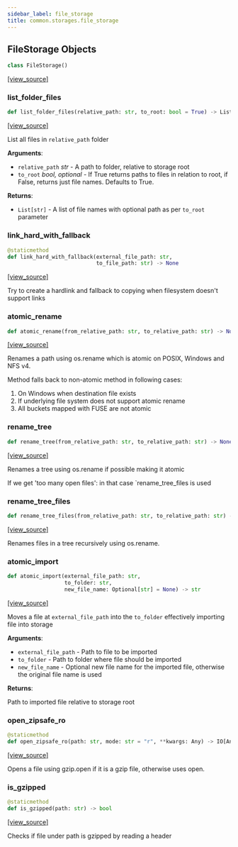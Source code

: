```yaml
---
sidebar_label: file_storage
title: common.storages.file_storage
---
```


## FileStorage Objects

```python
class FileStorage()
```

[[view_source]](https://github.com/dlt-hub/dlt/blob/3739c9ac839aafef713f6d5ebbc6a81b2a39a1b0/dlt/common/storages/file_storage.py#L18)

### list\_folder\_files

```python
def list_folder_files(relative_path: str, to_root: bool = True) -> List[str]
```

[[view_source]](https://github.com/dlt-hub/dlt/blob/3739c9ac839aafef713f6d5ebbc6a81b2a39a1b0/dlt/common/storages/file_storage.py#L131)

List all files in `relative_path` folder

**Arguments**:

- `relative_path` _str_ - A path to folder, relative to storage root
- `to_root` _bool, optional_ - If True returns paths to files in relation to root, if False, returns just file names. Defaults to True.
  

**Returns**:

- `List[str]` - A list of file names with optional path as per ``to_root`` parameter

### link\_hard\_with\_fallback

```python
@staticmethod
def link_hard_with_fallback(external_file_path: str,
                            to_file_path: str) -> None
```

[[view_source]](https://github.com/dlt-hub/dlt/blob/3739c9ac839aafef713f6d5ebbc6a81b2a39a1b0/dlt/common/storages/file_storage.py#L171)

Try to create a hardlink and fallback to copying when filesystem doesn't support links

### atomic\_rename

```python
def atomic_rename(from_relative_path: str, to_relative_path: str) -> None
```

[[view_source]](https://github.com/dlt-hub/dlt/blob/3739c9ac839aafef713f6d5ebbc6a81b2a39a1b0/dlt/common/storages/file_storage.py#L182)

Renames a path using os.rename which is atomic on POSIX, Windows and NFS v4.

Method falls back to non-atomic method in following cases:
1. On Windows when destination file exists
2. If underlying file system does not support atomic rename
3. All buckets mapped with FUSE are not atomic

### rename\_tree

```python
def rename_tree(from_relative_path: str, to_relative_path: str) -> None
```

[[view_source]](https://github.com/dlt-hub/dlt/blob/3739c9ac839aafef713f6d5ebbc6a81b2a39a1b0/dlt/common/storages/file_storage.py#L193)

Renames a tree using os.rename if possible making it atomic

If we get 'too many open files': in that case `rename_tree_files is used

### rename\_tree\_files

```python
def rename_tree_files(from_relative_path: str, to_relative_path: str) -> None
```

[[view_source]](https://github.com/dlt-hub/dlt/blob/3739c9ac839aafef713f6d5ebbc6a81b2a39a1b0/dlt/common/storages/file_storage.py#L207)

Renames files in a tree recursively using os.rename.

### atomic\_import

```python
def atomic_import(external_file_path: str,
                  to_folder: str,
                  new_file_name: Optional[str] = None) -> str
```

[[view_source]](https://github.com/dlt-hub/dlt/blob/3739c9ac839aafef713f6d5ebbc6a81b2a39a1b0/dlt/common/storages/file_storage.py#L230)

Moves a file at `external_file_path` into the `to_folder` effectively importing file into storage

**Arguments**:

- `external_file_path` - Path to file to be imported
- `to_folder` - Path to folder where file should be imported
- `new_file_name` - Optional new file name for the imported file, otherwise the original file name is used
  

**Returns**:

  Path to imported file relative to storage root

### open\_zipsafe\_ro

```python
@staticmethod
def open_zipsafe_ro(path: str, mode: str = "r", **kwargs: Any) -> IO[Any]
```

[[view_source]](https://github.com/dlt-hub/dlt/blob/3739c9ac839aafef713f6d5ebbc6a81b2a39a1b0/dlt/common/storages/file_storage.py#L310)

Opens a file using gzip.open if it is a gzip file, otherwise uses open.

### is\_gzipped

```python
@staticmethod
def is_gzipped(path: str) -> bool
```

[[view_source]](https://github.com/dlt-hub/dlt/blob/3739c9ac839aafef713f6d5ebbc6a81b2a39a1b0/dlt/common/storages/file_storage.py#L326)

Checks if file under path is gzipped by reading a header

